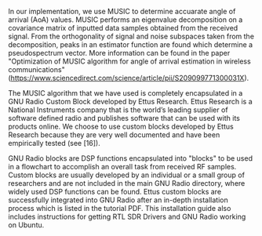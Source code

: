 In our implementation, we use MUSIC to determine accuarate angle of arrival (AoA) values. MUSIC performs an eigenvalue decomposition on a covariance matrix of inputted data samples obtained from the received signal. From the orthogonality of signal and noise subspaces taken from the decomposition, peaks in an estimator function are found which determine a pseudospectrum vector. More information can be found in the paper "Optimization of MUSIC algorithm for angle of arrival estimation in wireless communications" (https://www.sciencedirect.com/science/article/pii/S209099771300031X).

The MUSIC algorithm that we have used is completely encapsulated in a GNU Radio Custom Block developed by Ettus Research. Ettus Research is a National Instruments company that is the world’s leading supplier of software defined radio and publishes software that can be used with its products online. We choose to use custom blocks developed by Ettus Research because they are very well documented and have been empirically tested (see [16]).

GNU Radio blocks are DSP functions encapsulated into "blocks" to be used in a flowchart to accomplish an overall task from received RF samples. Custom blocks are usually developed by an individual or a small group of researchers and are not included in the main GNU Radio directory, where widely used DSP functions can be found. Ettus custom blocks are successfully integrated into GNU Radio after an in-depth installation process which is listed in the tutorial PDF. This installation guide also includes instructions for getting RTL SDR Drivers and GNU Radio working on Ubuntu.
